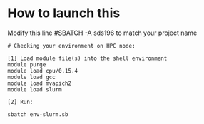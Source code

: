 # How to launch this




Modify this line #SBATCH -A sds196 to match your project name


```
# Checking your environment on HPC node:

[1] Load module file(s) into the shell environment
module purge
module load cpu/0.15.4
module load gcc
module load mvapich2
module load slurm

[2] Run:

sbatch env-slurm.sb
```